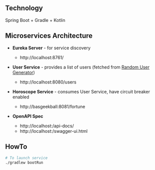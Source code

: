 ## Technology

Spring Boot + Gradle + Kotlin

## Microservices Architecture

* **Eureka Server** - for service discovery
  * http://localhost:8761/
* **User Service** - provides a list of users (fetched from [Random User Generator](https://randomuser.me/))
  * http://localhost:8080/users
* **Horoscope Service** - consumes User Service, have circuit breaker enabled
  * http://basgeekball:8081/fortune

* **OpenAPI Spec**
  * http://localhost:<PORT>/api-docs/
  * http://localhost:<PORT>/swagger-ui.html

## HowTo

```bash
# To launch service
./gradlew bootRun
```
